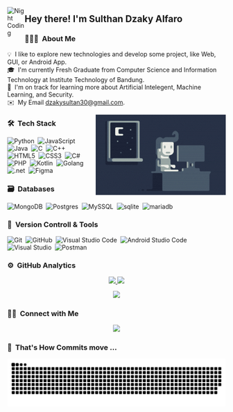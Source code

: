 

<img alt="Night Coding" src="./assets/Hand%20Wave.gif" width='40' align="left"/><h2 align="left">Hey there! I'm Sulthan Dzaky Alfaro</h2>

<!-- ## 👋 &nbsp;Hey there! I'm Sulthan Dzaky Alfaro -->

### 👨🏻‍💻 &nbsp;About Me

💡 &nbsp;I like to explore new technologies and develop some project, like Web, GUI, or Android App.\
🎓 &nbsp;I'm currently Fresh Graduate from Computer Science and Information Technology at Institute Technology of Bandung.\
🌱 &nbsp;I'm on track for learning more about Artificial Intelegent, Machine Learning, and Security.\
✉️ &nbsp;My Email dzakysultan30@gmail.com.


<img alt="Night Coding" src="https://raw.githubusercontent.com/AVS1508/AVS1508/master/assets/Night-Coding.gif" align="right"/>

### 🛠 &nbsp;Tech Stack

![Python](https://img.shields.io/badge/python-3670A0?style=for-the-badge&logo=python&logoColor=ffdd54)&nbsp;
![JavaScript](https://img.shields.io/badge/javascript-%23323330.svg?style=for-the-badge&logo=javascript&logoColor=%23F7DF1E)&nbsp;
![Java](https://img.shields.io/badge/java-%23ED8B00.svg?style=for-the-badge&logo=java&logoColor=white)&nbsp;
![C](https://img.shields.io/badge/c-%2300599C.svg?style=for-the-badge&logo=c&logoColor=white)&nbsp;
![C++](https://img.shields.io/badge/c++-%2300599C.svg?style=for-the-badge&logo=c%2B%2B&logoColor=white)&nbsp;
![HTML5](https://img.shields.io/badge/html5-%23E34F26.svg?style=for-the-badge&logo=html5&logoColor=white)&nbsp;
![CSS3](https://img.shields.io/badge/css3-%231572B6.svg?style=for-the-badge&logo=css3&logoColor=white)&nbsp;
![C#](https://img.shields.io/badge/C%23-239120?style=for-the-badge&logo=c-sharp&logoColor=white)&nbsp;
![PHP](https://img.shields.io/badge/PHP-777BB4?style=for-the-badge&logo=php&logoColor=white)&nbsp;
![Kotlin](https://img.shields.io/badge/Kotlin-0095D5?&style=for-the-badge&logo=kotlin&logoColor=white)&nbsp;
![Golang](https://img.shields.io/badge/Go-00ADD8?style=for-the-badge&logo=go&logoColor=white)&nbsp;
![.net](https://img.shields.io/badge/.NET-5C2D91?style=for-the-badge&logo=.net&logoColor=white)&nbsp;
![Figma](https://img.shields.io/badge/figma-%23F24E1E.svg?style=for-the-badge&logo=figma&logoColor=white)&nbsp;

### 🗃 &nbsp;Databases

![MongoDB](https://img.shields.io/badge/MongoDB-%234ea94b.svg?style=for-the-badge&logo=mongodb&logoColor=white)&nbsp;
![Postgres](https://img.shields.io/badge/postgres-%23316192.svg?style=for-the-badge&logo=postgresql&logoColor=white)&nbsp;
![MySSQL](https://img.shields.io/badge/MySQL-00000F?style=for-the-badge&logo=mysql&logoColor=white)&nbsp;
![sqlite](https://img.shields.io/badge/SQLite-07405E?style=for-the-badge&logo=sqlite&logoColor=white)&nbsp;
![mariadb](	https://img.shields.io/badge/MariaDB-003545?style=for-the-badge&logo=mariadb&logoColor=white)&nbsp;


### 🧰 &nbsp;Version Controll & Tools 

![Git](https://img.shields.io/badge/git-%23F05033.svg?style=for-the-badge&logo=git&logoColor=white)&nbsp;
![GitHub](https://img.shields.io/badge/github-%23121011.svg?style=for-the-badge&logo=github&logoColor=white)&nbsp;
![Visual Studio Code](https://img.shields.io/badge/Visual%20Studio%20Code-0078d7.svg?style=for-the-badge&logo=visual-studio-code&logoColor=white)&nbsp;
![Android Studio Code](https://img.shields.io/badge/Android_Studio-3DDC84?style=for-the-badge&logo=android-studio&logoColor=white)&nbsp;
![Visual Studio](	https://img.shields.io/badge/Visual_Studio-5C2D91?style=for-the-badge&logo=visual%20studio&logoColor=white)&nbsp;
![Postman](https://img.shields.io/badge/Postman-FF6C37?style=for-the-badge&logo=postman&logoColor=white)&nbsp;

### ⚙️ &nbsp;GitHub Analytics

<p align="center">
  <a href="https://github.com/SulthanDA28">
    <img height="180em" src="https://github-readme-stats-eight-theta.vercel.app/api?username=SulthanDA28&show_icons=true&theme=algolia&include_all_commits=true&count_private=true"/>
  </a>
  <a href="https://github.com/SulthanDA28">
    <img height="180em" src="https://github-readme-stats-eight-theta.vercel.app/api/top-langs/?username=SulthanDA28&layout=compact&langs_count=8&theme=algolia"/>
  </a>
</p>

<p align="center">
  <img height="180em" src="https://github-readme-streak-stats.herokuapp.com/?user=SulthanDA28&theme=dark&hide_border=true"/>
</p>


### 🤝🏻 &nbsp;Connect with Me

<p align="center">
<a href="https://www.linkedin.com/in/sulthan-dzaky-alfaro/"><img src="https://img.shields.io/badge/LinkedIn-0077B5?style=for-the-badge&logo=linkedin&logoColor=white"/></a>
</p>

### 🐍 &nbsp;That's How Commits move ...

<div align="center">
  <a href="https://github.com/SulthanDA28/">
  <img src="https://github.com/1999AZZAR/1999AZZAR/blob/readme/resources/img/grid-snake.svg"
       alt="snake" /></a>
</div>
